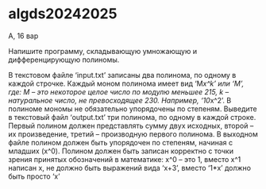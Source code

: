 # algds20242025
A, 16 вар

Напишите программу, складывающую умножающую и дифференцирующую полиномы.

В текстовом файле ‘input.txt’ записаны два полинома, по одному в каждой строчке. Каждый моном
полинома имеет вид ‘M*x^k’ или ‘M’, где: M – это некоторое целое число по модулю меньшее 215, k –
натуральное число, не превосходящее 230. Например, ‘10*x^2’. В полиноме мономы не обязательно
упорядочены по степеням. Выведите в текстовый файл ‘output.txt’ три полинома, по одному в каждой
строке. Первый полином должен представлять сумму двух исходных, второй – их произведение, третий –
производную первого полинома. В выходном файле полином должен быть упорядочен по степеням,
начиная с младших (x^0). Полином должен быть записан корректно с точки зрения принятых обозначений
в математике: x^0 – это 1, вместо x^1 написан x, не должно быть выражений вида ‘x+­3’, вместо ‘1\*x’
должно быть просто ‘x’
